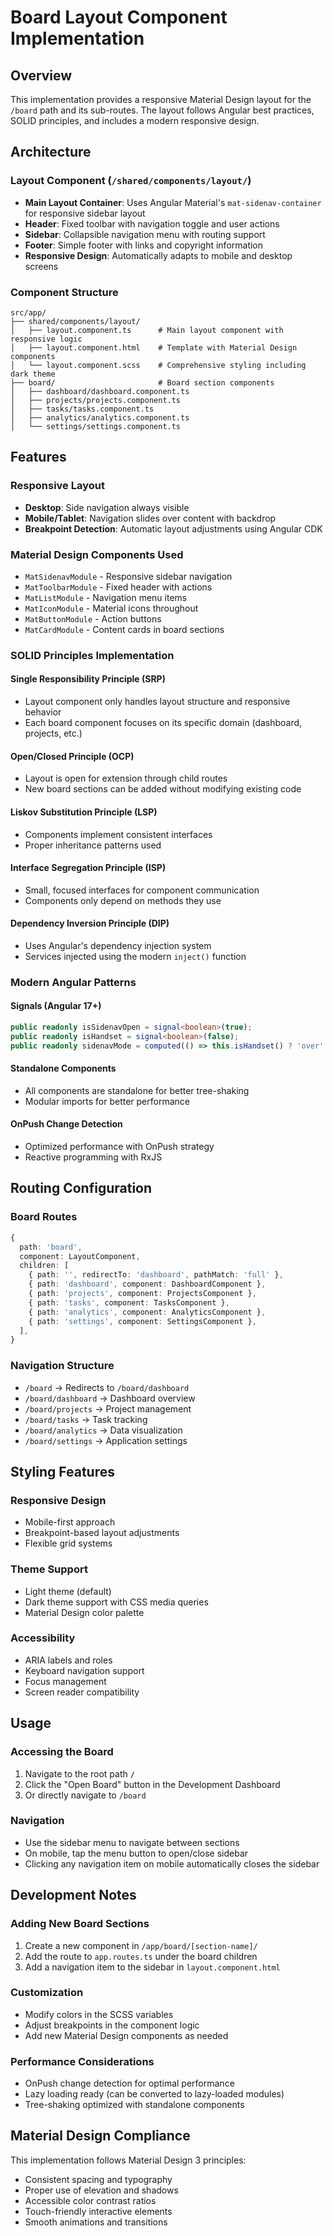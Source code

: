 # Board Layout Component Implementation

## Overview
This implementation provides a responsive Material Design layout for the `/board` path and its sub-routes. The layout follows Angular best practices, SOLID principles, and includes a modern responsive design.

## Architecture

### Layout Component (`/shared/components/layout/`)
- **Main Layout Container**: Uses Angular Material's `mat-sidenav-container` for responsive sidebar layout
- **Header**: Fixed toolbar with navigation toggle and user actions
- **Sidebar**: Collapsible navigation menu with routing support
- **Footer**: Simple footer with links and copyright information
- **Responsive Design**: Automatically adapts to mobile and desktop screens

### Component Structure
```
src/app/
├── shared/components/layout/
│   ├── layout.component.ts      # Main layout component with responsive logic
│   ├── layout.component.html    # Template with Material Design components
│   └── layout.component.scss    # Comprehensive styling including dark theme
├── board/                       # Board section components
│   ├── dashboard/dashboard.component.ts
│   ├── projects/projects.component.ts
│   ├── tasks/tasks.component.ts
│   ├── analytics/analytics.component.ts
│   └── settings/settings.component.ts
```

## Features

### Responsive Layout
- **Desktop**: Side navigation always visible
- **Mobile/Tablet**: Navigation slides over content with backdrop
- **Breakpoint Detection**: Automatic layout adjustments using Angular CDK

### Material Design Components Used
- `MatSidenavModule` - Responsive sidebar navigation
- `MatToolbarModule` - Fixed header with actions
- `MatListModule` - Navigation menu items
- `MatIconModule` - Material icons throughout
- `MatButtonModule` - Action buttons
- `MatCardModule` - Content cards in board sections

### SOLID Principles Implementation

#### Single Responsibility Principle (SRP)
- Layout component only handles layout structure and responsive behavior
- Each board component focuses on its specific domain (dashboard, projects, etc.)

#### Open/Closed Principle (OCP)
- Layout is open for extension through child routes
- New board sections can be added without modifying existing code

#### Liskov Substitution Principle (LSP)
- Components implement consistent interfaces
- Proper inheritance patterns used

#### Interface Segregation Principle (ISP)
- Small, focused interfaces for component communication
- Components only depend on methods they use

#### Dependency Inversion Principle (DIP)
- Uses Angular's dependency injection system
- Services injected using the modern `inject()` function

### Modern Angular Patterns

#### Signals (Angular 17+)
```typescript
public readonly isSidenavOpen = signal<boolean>(true);
public readonly isHandset = signal<boolean>(false);
public readonly sidenavMode = computed(() => this.isHandset() ? 'over' : 'side');
```

#### Standalone Components
- All components are standalone for better tree-shaking
- Modular imports for better performance

#### OnPush Change Detection
- Optimized performance with OnPush strategy
- Reactive programming with RxJS

## Routing Configuration

### Board Routes
```typescript
{
  path: 'board',
  component: LayoutComponent,
  children: [
    { path: '', redirectTo: 'dashboard', pathMatch: 'full' },
    { path: 'dashboard', component: DashboardComponent },
    { path: 'projects', component: ProjectsComponent },
    { path: 'tasks', component: TasksComponent },
    { path: 'analytics', component: AnalyticsComponent },
    { path: 'settings', component: SettingsComponent },
  ],
}
```

### Navigation Structure
- `/board` → Redirects to `/board/dashboard`
- `/board/dashboard` → Dashboard overview
- `/board/projects` → Project management
- `/board/tasks` → Task tracking
- `/board/analytics` → Data visualization
- `/board/settings` → Application settings

## Styling Features

### Responsive Design
- Mobile-first approach
- Breakpoint-based layout adjustments
- Flexible grid systems

### Theme Support
- Light theme (default)
- Dark theme support with CSS media queries
- Material Design color palette

### Accessibility
- ARIA labels and roles
- Keyboard navigation support
- Focus management
- Screen reader compatibility

## Usage

### Accessing the Board
1. Navigate to the root path `/`
2. Click the "Open Board" button in the Development Dashboard
3. Or directly navigate to `/board`

### Navigation
- Use the sidebar menu to navigate between sections
- On mobile, tap the menu button to open/close sidebar
- Clicking any navigation item on mobile automatically closes the sidebar

## Development Notes

### Adding New Board Sections
1. Create a new component in `/app/board/[section-name]/`
2. Add the route to `app.routes.ts` under the board children
3. Add a navigation item to the sidebar in `layout.component.html`

### Customization
- Modify colors in the SCSS variables
- Adjust breakpoints in the component logic
- Add new Material Design components as needed

### Performance Considerations
- OnPush change detection for optimal performance
- Lazy loading ready (can be converted to lazy-loaded modules)
- Tree-shaking optimized with standalone components

## Material Design Compliance
This implementation follows Material Design 3 principles:
- Consistent spacing and typography
- Proper use of elevation and shadows
- Accessible color contrast ratios
- Touch-friendly interactive elements
- Smooth animations and transitions
